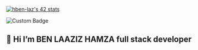 


<a href="https://github.com/oakoudad/badge42"><img src="https://badge.mediaplus.ma/greenbinary/hben-laz" alt="hben-laz's 42 stats" /></a>

![Custom Badge](https://img.shields.io/badge/text-Red?color=green)


## 👋 Hi  I’m   BEN LAAZIZ HAMZA full stack developer


